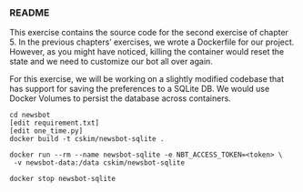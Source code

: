 ### README

This exercise contains the source code for the second exercise of chapter 5. In the previous chapters’ exercises, we wrote a Dockerfile for our project. However, as you might have noticed, killing the container would reset the state and we need to customize our bot all over again.

For this exercise, we will be working on a slightly modified codebase that has support for saving the preferences to a SQLite DB. We would use Docker Volumes to persist the database across containers.

```
cd newsbot
[edit requirement.txt]
[edit one_time.py]
docker build -t cskim/newsbot-sqlite .

docker run --rm --name newsbot-sqlite -e NBT_ACCESS_TOKEN=<token> \
 -v newsbot-data:/data cskim/newsbot-sqlite

docker stop newsbot-sqlite

```

